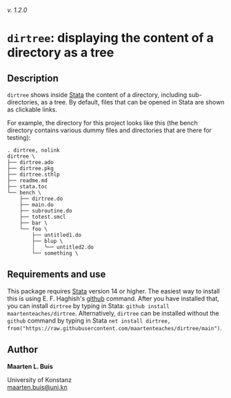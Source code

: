 *v. 1.2.0*

# `dirtree`: displaying the content of a directory as a tree

## Description

`dirtree` shows inside [Stata](https://www.stata.com) the content of a directory, including sub-directories, as a 
tree. By default, files that can be opened in Stata are shown as clickable links.

For example, the directory for this project looks like this (the bench directory contains various dummy files and directories that are there for testing):

```
. dirtree, nolink
dirtree \
├── dirtree.ado
├── dirtree.pkg
├── dirtree.sthlp
├── readme.md
├── stata.toc
└── bench \
    ├── dirtree.do
    ├── main.do
    ├── subroutine.do
    ├── totest.smcl
    ├── bar \
    └── foo \
        ├── untitled1.do
        ├── blup \
        │   └── untitled2.do
        └── something \
```

## Requirements and use

This package requires [Stata](https://www.stata.com) version 14 or higher. The easiest way to install this is using E. F. Haghish's [github](https://haghish.github.io/github/) command. After you have installed that, you can install `dirtree` by typing in Stata: `github install maartenteaches/dirtree`. Alternatively, `dirtree` can be installed without the `github` command by typing in Stata `net install dirtree, from("https://raw.githubusercontent.com/maartenteaches/dirtree/main")`.

## Author

**Maarten L. Buis**  

University of Konstanz  
maarten.buis@uni.kn  
